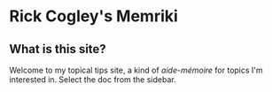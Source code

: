 # Rick Cogley's Memriki

## What is this site?

Welcome to my topical tips site, a kind of _aide-mémoire_ for topics I'm interested in. Select the doc from the sidebar. 

